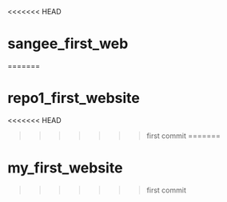 <<<<<<< HEAD
# sangee_first_web
=======
# repo1_first_website
<<<<<<< HEAD
>>>>>>> first commit
=======
# my_first_website
>>>>>>> first commit
